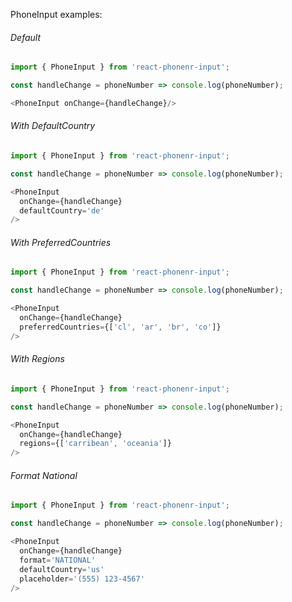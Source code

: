PhoneInput examples:

###### Default
```js
import { PhoneInput } from 'react-phonenr-input';

const handleChange = phoneNumber => console.log(phoneNumber);

<PhoneInput onChange={handleChange}/>
```

###### With DefaultCountry
```js
import { PhoneInput } from 'react-phonenr-input';

const handleChange = phoneNumber => console.log(phoneNumber);

<PhoneInput
  onChange={handleChange}
  defaultCountry='de'
/>
```


###### With PreferredCountries
```js
import { PhoneInput } from 'react-phonenr-input';

const handleChange = phoneNumber => console.log(phoneNumber);

<PhoneInput
  onChange={handleChange}
  preferredCountries={['cl', 'ar', 'br', 'co']}
/>
```


###### With Regions
```js
import { PhoneInput } from 'react-phonenr-input';

const handleChange = phoneNumber => console.log(phoneNumber);

<PhoneInput
  onChange={handleChange}
  regions={['carribean', 'oceania']}
/>
```

###### Format National
```js
import { PhoneInput } from 'react-phonenr-input';

const handleChange = phoneNumber => console.log(phoneNumber);

<PhoneInput
  onChange={handleChange}
  format='NATIONAL'
  defaultCountry='us'
  placeholder='(555) 123-4567'
/>
```


